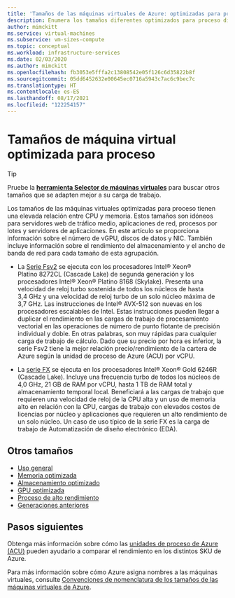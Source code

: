 ```yaml
---
title: 'Tamaños de las máquinas virtuales de Azure: optimizadas para proceso | Microsoft Docs'
description: Enumera los tamaños diferentes optimizados para proceso disponibles para las máquinas virtuales en Azure. Se proporciona información sobre el número de unidades vCPU, discos de datos y NIC, así como sobre el rendimiento de almacenamiento y el ancho de banda de red para los tamaños de esta serie.
author: mimckitt
ms.service: virtual-machines
ms.subservice: vm-sizes-compute
ms.topic: conceptual
ms.workload: infrastructure-services
ms.date: 02/03/2020
ms.author: mimckitt
ms.openlocfilehash: fb3053e5fffa2c13808542e05f126c6d35822b8f
ms.sourcegitcommit: 05dd6452632e00645ec0716a5943c7ac6c9bec7c
ms.translationtype: HT
ms.contentlocale: es-ES
ms.lasthandoff: 08/17/2021
ms.locfileid: "122254157"
---
```

# <a name="compute-optimized-virtual-machine-sizes"></a>Tamaños de máquina virtual optimizada para proceso

> [!TIP]
> Pruebe la **[herramienta Selector de máquinas virtuales](https://aka.ms/vm-selector)** para buscar otros tamaños que se adapten mejor a su carga de trabajo.

Los tamaños de las máquinas virtuales optimizadas para proceso tienen una elevada relación entre CPU y memoria. Estos tamaños son idóneos para servidores web de tráfico medio, aplicaciones de red, procesos por lotes y servidores de aplicaciones. En este artículo se proporciona información sobre el número de vGPU, discos de datos y NIC. También incluye información sobre el rendimiento del almacenamiento y el ancho de banda de red para cada tamaño de esta agrupación.

- La [Serie Fsv2](fsv2-series.md) se ejecuta con los procesadores Intel® Xeon® Platino 8272CL (Cascade Lake) de segunda generación y los procesadores Intel® Xeon® Platino 8168 (Skylake). Presenta una velocidad de reloj turbo sostenida de todos los núcleos de hasta 3,4 GHz y una velocidad de reloj turbo de un solo núcleo máxima de 3,7 GHz. Las instrucciones de Intel® AVX-512 son nuevas en los procesadores escalables de Intel. Estas instrucciones pueden llegar a duplicar el rendimiento en las cargas de trabajo de procesamiento vectorial en las operaciones de número de punto flotante de precisión individual y doble. En otras palabras, son muy rápidas para cualquier carga de trabajo de cálculo. Dado que su precio por hora es inferior, la serie Fsv2 tiene la mejor relación precio/rendimiento de la cartera de Azure según la unidad de proceso de Azure (ACU) por vCPU.

- La [serie FX](fx-series.md) se ejecuta en los procesadores Intel® Xeon® Gold 6246R (Cascade Lake). Incluye una frecuencia turbo de todos los núcleos de 4,0 GHz, 21 GB de RAM por vCPU, hasta 1 TB de RAM total y almacenamiento temporal local. Beneficiará a las cargas de trabajo que requieren una velocidad de reloj de la CPU alta y un uso de memoria alto en relación con la CPU, cargas de trabajo con elevados costos de licencias por núcleo y aplicaciones que requieren un alto rendimiento de un solo núcleo. Un caso de uso típico de la serie FX es la carga de trabajo de Automatización de diseño electrónico (EDA).

## <a name="other-sizes"></a>Otros tamaños

- [Uso general](sizes-general.md)
- [Memoria optimizada](sizes-memory.md)
- [Almacenamiento optimizado](sizes-storage.md)
- [GPU optimizada](sizes-gpu.md)
- [Proceso de alto rendimiento](sizes-hpc.md)
- [Generaciones anteriores](sizes-previous-gen.md)

## <a name="next-steps"></a>Pasos siguientes

Obtenga más información sobre cómo las [unidades de proceso de Azure (ACU)](acu.md) pueden ayudarlo a comparar el rendimiento en los distintos SKU de Azure.

Para más información sobre cómo Azure asigna nombres a las máquinas virtuales, consulte [Convenciones de nomenclatura de los tamaños de las máquinas virtuales de Azure](./vm-naming-conventions.md).

